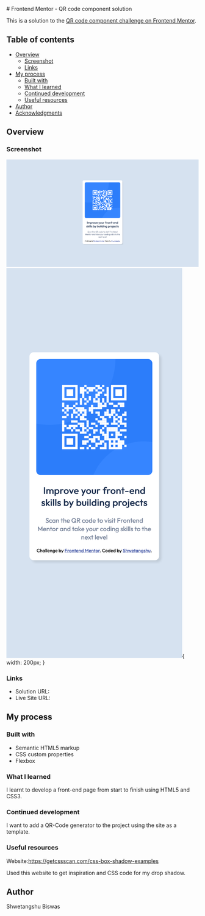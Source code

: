 \# Frontend Mentor - QR code component solution

This is a solution to the [QR code component challenge on Frontend Mentor](https://www.frontendmentor.io/challenges/qr-code-component-iux_sIO_H). 
## Table of contents

- [Overview](#overview)
  - [Screenshot](#screenshot)
  - [Links](#links)
- [My process](#my-process)
  - [Built with](#built-with)
  - [What I learned](#what-i-learned)
  - [Continued development](#continued-development)
  - [Useful resources](#useful-resources)
- [Author](#author)
- [Acknowledgments](#acknowledgments)


## Overview

### Screenshot

![](./Screenshots/Screenshot_Firefox_MacOS.png)
![](./Screenshots/Sscreenshot_mobile.png){ width: 200px; }



### Links

- Solution URL: 
- Live Site URL: 

## My process

### Built with

- Semantic HTML5 markup
- CSS custom properties
- Flexbox



### What I learned

I learnt to develop a front-end page from start to finish using HTML5 and CSS3.

### Continued development

I want to add a QR-Code generator to the project using the site as a template. 



### Useful resources



Website:https://getcssscan.com/css-box-shadow-examples

Used this website to get inspiration and CSS code for my drop shadow.

## Author

Shwetangshu Biswas


